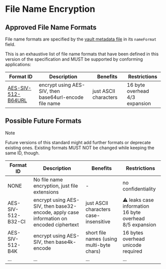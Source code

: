 # File Name Encryption

## Approved File Name Formats

File name formats are specified by the [vault metadata file](../vault%20metadata/README.md) in its `nameFormat` field.

This is an exhaustive list of file name formats that have been defined in this version of the specification and MUST be supported by conforming applications:

| Format ID | Description | Benefits | Restrictions |
|---|---|---|---|
| [AES-SIV-512-B64URL](AES-SIV-512-B64URL.md) | encrypt using AES-SIV, then base64url-encode file name | just ASCII characters | 16 byte overhead<br>4/3 expansion |

## Possible Future Formats

> [!NOTE]
> Future versions of this standard might add further formats or deprecate existing ones. Existing formats MUST NOT be changed while keeping the same ID, though.

| Format ID | Description | Benefits | Restrictions |
|---|---|---|---|
| NONE | No file name encryption, just file extensions | - | no confidentiality |
| AES-SIV-512-B32-CI | encrypt using AES-SIV, then base32-encode, apply case information on encoded ciphertext | just ASCII characters<br>case-insensitive | :warning: leaks case information <br>16 byte overhead<br>8/5 expansion |
| AES-SIV-512-B4K | encrypt using AES-SIV, then base4k-encode | short file names (using multi-byte chars) | 16 bytes overhead<br>unicode required |
| ... | ... | ... | ... |